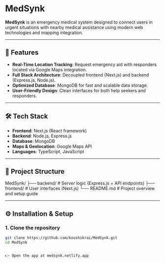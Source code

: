 # MedSynk

**MedSynk** is an emergency medical system designed to connect users in urgent situations with nearby medical assistance using modern web technologies and mapping integration.

---

## 🚀 Features
- **Real-Time Location Tracking**: Request emergency aid with responders located via Google Maps integration.  
- **Full Stack Architecture**: Decoupled frontend (Next.js) and backend (Express.js, Node.js).  
- **Optimized Database**: MongoDB for fast and scalable data storage.  
- **User-Friendly Design**: Clean interfaces for both help seekers and responders.  

---

## 🛠️ Tech Stack
- **Frontend**: Next.js (React framework)  
- **Backend**: Node.js, Express.js  
- **Database**: MongoDB  
- **Maps & Geolocation**: Google Maps API  
- **Languages**: TypeScript, JavaScript  

---

## 📂 Project Structure
MedSynk/
├── backend/ # Server logic (Express.js + API endpoints)
├── frontend/ # User interfaces (Next.js)
└── README.md # Project overview and setup guide


---

## ⚙️ Installation & Setup

### 1. Clone the repository
```bash
git clone https://github.com/koushikrai/MedSynk.git
cd MedSynk


👉 Open the app at medsynk.netlify.app
